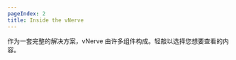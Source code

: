 ```yaml
---
pageIndex: 2
title: Inside the vNerve
---
```


作为一套完整的解决方案，vNerve 由许多组件构成。轻敲以选择您想要查看的内容。

<select-button title="Spider" description="这一部分主要由爬虫服务构成，负责处理非实时数据。" href="/VNerve/Inside/Spider/"></select-button>

<select-button title="Real-Time Processor" description="这一部分由 Receptor（接受器）、CNS（中枢神经系统）和 Effector（效应器）构成，负责处理实时数据，例如监听直播间信息。" href="/VNerve/Inside/Processor/"></select-button>

